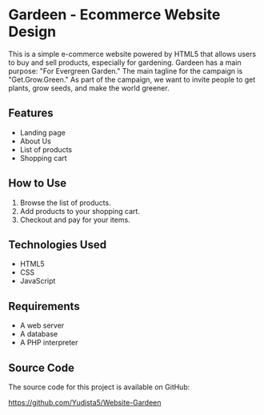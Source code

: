 # Gardeen - Ecommerce Website Design

This is a simple e-commerce website powered by HTML5 that allows users to buy and sell products, especially for gardening. Gardeen has a main purpose: "For Evergreen Garden." The main tagline for the campaign is "Get.Grow.Green." As part of the campaign, we want to invite people to get plants, grow seeds, and make the world greener.

## Features

* Landing page
* About Us
* List of products
* Shopping cart

## How to Use

1. Browse the list of products.
2. Add products to your shopping cart.
3. Checkout and pay for your items.

## Technologies Used

* HTML5
* CSS
* JavaScript

## Requirements

* A web server
* A database
* A PHP interpreter

## Source Code

The source code for this project is available on GitHub:

https://github.com/Yudista5/Website-Gardeen
